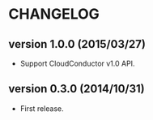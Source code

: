 CHANGELOG
=========

## version 1.0.0 (2015/03/27)

  - Support CloudConductor v1.0 API.

## version 0.3.0 (2014/10/31)

  - First release.
